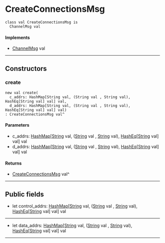 # CreateConnectionsMsg

```pony
class val CreateConnectionsMsg is
  ChannelMsg val
```

#### Implements

* [ChannelMsg](wallaroo-core-messages-ChannelMsg) val

---

## Constructors

### create

```pony
new val create(
  c_addrs: HashMap[String val, (String val , String val), HashEq[String val] val] val,
  d_addrs: HashMap[String val, (String val , String val), HashEq[String val] val] val)
: CreateConnectionsMsg val^
```
#### Parameters

*   c_addrs: [HashMap](collections-HashMap)\[[String](builtin-String) val, ([String](builtin-String) val , [String](builtin-String) val), [HashEq](collections-HashEq)\[[String](builtin-String) val\] val\] val
*   d_addrs: [HashMap](collections-HashMap)\[[String](builtin-String) val, ([String](builtin-String) val , [String](builtin-String) val), [HashEq](collections-HashEq)\[[String](builtin-String) val\] val\] val

#### Returns

* [CreateConnectionsMsg](wallaroo-core-messages-CreateConnectionsMsg) val^

---

## Public fields

* let control_addrs: [HashMap](collections-HashMap)\[[String](builtin-String) val, ([String](builtin-String) val , [String](builtin-String) val), [HashEq](collections-HashEq)\[[String](builtin-String) val\] val\] val

---

* let data_addrs: [HashMap](collections-HashMap)\[[String](builtin-String) val, ([String](builtin-String) val , [String](builtin-String) val), [HashEq](collections-HashEq)\[[String](builtin-String) val\] val\] val

---

